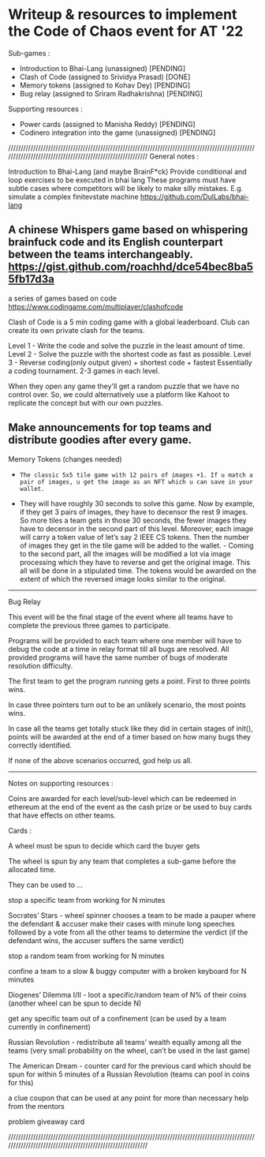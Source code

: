 # Writeup & resources to implement the Code of Chaos event for AT '22

Sub-games :
- Introduction to Bhai-Lang (unassigned) [PENDING]
- Clash of Code (assigned to Srividya Prasad) [DONE]
- Memory tokens (assigned to Kohav Dey) [PENDING]
- Bug relay (assigned to Sriram Radhakrishna) [PENDING]

Supporting resources :
- Power cards (assigned to Manisha Reddy) [PENDING]
- Codinero integration into the game (unassigned) [PENDING]

///////////////////////////////////////////////////////////////////////////////////////////////////////////////////////////////////////////////////////////
General notes :

Introduction to Bhai-Lang  (and maybe BrainF*ck)
Provide conditional and loop exercises to be executed in bhai lang
These programs must have subtle cases where competitors will be likely to make silly mistakes. E.g. simulate a complex finitevstate machine 
https://github.com/DulLabs/bhai-lang

A chinese Whispers game based on whispering brainfuck code and its English counterpart  between the teams interchangeably.
https://gist.github.com/roachhd/dce54bec8ba55fb17d3a
----------------------------------------------------------------------------------------------------------------------------------------------------------
a series of games based on code 
https://www.codingame.com/multiplayer/clashofcode

Clash of Code is a 5 min coding game with a global leaderboard. Club can create its own private clash for the teams.

Level 1 - Write the code and solve the puzzle in the least amount of time.
Level 2 - Solve the puzzle with the shortest code as fast as possible.
Level 3 - Reverse coding(only output given) + shortest code + fastest
Essentially a coding tournament. 2-3 games in each level.

When they open any game they'll get a random puzzle that we have no control over. So, we could alternatively use a platform like Kahoot to replicate the concept but with our own puzzles.

Make announcements for top teams and distribute goodies after every game.
----------------------------------------------------------------------------------------------------------------------------------------------------------

Memory Tokens (changes needed)
-     The classic 5x5 tile game with 12 pairs of images +1. If u match a pair of images, u get the image as an NFT which u can save in your wallet.
-    They will have roughly 30 seconds to solve this game. Now by example, if they get 3 pairs of images, they have to decensor the rest 9 images. So more tiles a team gets in those 30 seconds, the fewer images they have to decensor in the second part of this level. Moreover, each image will carry a token value of let’s say 2 IEEE CS tokens. Then the number of images they get in the tile game will be added to the wallet.
    -    Coming to the second part, all the images will be modified a lot via image processing which they have to reverse and get the original image. This all will be done in a stipulated time. The tokens would be awarded on the extent of which the reversed image looks similar to the original.

----------------------------------------------------------------------------------------------------------------------------------------------------------

Bug Relay
 
This event will be the final stage of the event where all teams have to complete the previous three games to participate.

Programs will be provided to each team where one member will have to debug the code at a time in relay format till all bugs are resolved. All provided programs will have the same number of bugs of moderate resolution difficulty.

The first team to get the program running gets a point. First to three points wins.

In case three pointers turn out to be an unlikely scenario, the most points wins.

In case all the teams get totally stuck like they did in certain stages of init(), points will be awarded at the end of a timer based on how many bugs they correctly identified.

If none of the above scenarios occurred, god help us all.

----------------------------------------------------------------------------------------------------------------------------------------------------------

Notes on supporting resources :

Coins are awarded for each level/sub-level which can be redeemed in ethereum at the end of the event as the cash prize or be used to buy cards that have effects on other teams.

Cards :

A wheel must be spun to decide which card the buyer gets

The wheel is spun by any team that completes a sub-game before the allocated time.

They can be used to ...

stop a specific team from working for N minutes

Socrates’ Stars - wheel spinner chooses a team to be made a pauper where the defendant & accuser make their cases with minute long speeches followed by a vote from all the other teams to determine the verdict (if the defendant wins, the accuser suffers the same verdict)

stop a random team from working for N minutes

confine a team to a slow & buggy computer with a broken keyboard for N minutes

Diogenes’ Dilemma I/II - loot a specific/random team of N% of their coins (another wheel can be spun to decide N)

get any specific team out of a confinement (can be used by a team currently in confinement)

Russian Revolution - redistribute all teams’ wealth equally among all the teams (very small probability on the wheel, can’t be used in the last game)

The American Dream - counter card for the previous card which should be spun for within 5 minutes of a Russian Revolution (teams can pool in coins for this)

a clue coupon that can be used at any point for more than necessary help from the mentors

problem giveaway card

///////////////////////////////////////////////////////////////////////////////////////////////////////////////////////////////////////////////////////////







